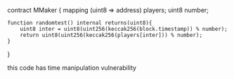 contract MMaker {
    mapping (uint8 => address) players;
    uint8 number;

    function randomtest() internal returns(uint8){
        uint8 inter = uint8(uint256(keccak256(block.timestamp)) % number);
        return uint8(uint256(keccak256(players[inter])) % number);
    }
}

 this code has time manipulation vulnerability